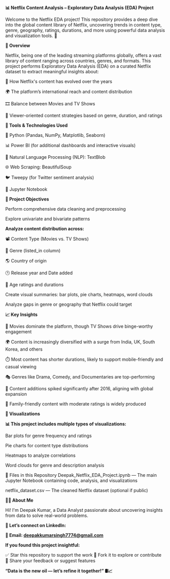 **📊 Netflix Content Analysis – Exploratory Data Analysis (EDA) Project**


Welcome to the Netflix EDA project! This repository provides a deep dive into the global content library of Netflix, uncovering trends in content type, genre, geography, ratings, durations, and more using powerful data analysis and visualization tools. 🚀



**📌 Overview**


Netflix, being one of the leading streaming platforms globally, offers a vast library of content ranging across countries, genres, and formats. This project performs Exploratory Data Analysis (EDA) on a curated Netflix dataset to extract meaningful insights about:


📅 How Netflix's content has evolved over the years

🌍 The platform’s international reach and content distribution

🎞️ Balance between Movies and TV Shows

🧠 Viewer-oriented content strategies based on genre, duration, and ratings



**🧰 Tools & Technologies Used**


🐍 Python (Pandas, NumPy, Matplotlib, Seaborn)

📊 Power BI (for additional dashboards and interactive visuals)

💬 Natural Language Processing (NLP): TextBlob

🌐 Web Scraping: BeautifulSoup

🐦 Tweepy (for Twitter sentiment analysis)

📁 Jupyter Notebook



**🎯 Project Objectives**


Perform comprehensive data cleaning and preprocessing

Explore univariate and bivariate patterns


**Analyze content distribution across:**

📽️ Content Type (Movies vs. TV Shows)

🧾 Genre (listed_in column)

🌎 Country of origin

🕒 Release year and Date added

🧒 Age ratings and durations

Create visual summaries: bar plots, pie charts, heatmaps, word clouds

Analyze gaps in genre or geography that Netflix could target



**📈 Key Insights**


🎥 Movies dominate the platform, though TV Shows drive binge-worthy engagement

🌍 Content is increasingly diversified with a surge from India, UK, South Korea, and others

⏱️ Most content has shorter durations, likely to support mobile-friendly and casual viewing

🎭 Genres like Drama, Comedy, and Documentaries are top-performing

📆 Content additions spiked significantly after 2016, aligning with global expansion

🔞 Family-friendly content with moderate ratings is widely produced

**📸 Visualizations**

**📊 This project includes multiple types of visualizations:**

Bar plots for genre frequency and ratings

Pie charts for content type distributions

Heatmaps to analyze correlations

Word clouds for genre and description analysis


📂 Files in this Repository
Deepak_Netflix_EDA_Project.ipynb — The main Jupyter Notebook containing code, analysis, and visualizations

netflix_dataset.csv — The cleaned Netflix dataset (optional if public)


**🙋‍♂️ About Me**


Hi! I'm Deepak Kumar, a Data Analyst passionate about uncovering insights from data to solve real-world problems.

**🔗 Let’s connect on LinkedIn:**

**📧 Email: deepakkumarsingh7774@gmail.com**


**If you found this project insightful:**

✅ Star this repository to support the work
🍴 Fork it to explore or contribute
💬 Share your feedback or suggest features

**“Data is the new oil — let’s refine it together!” 🛢️📈**
